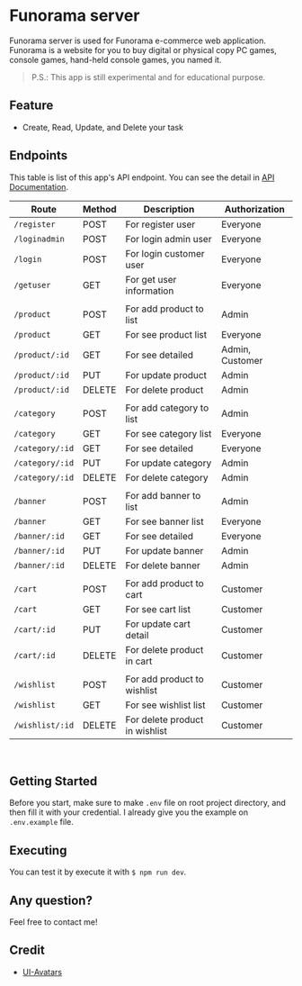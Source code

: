 # Funorama server
Funorama server is used for Funorama e-commerce web application. Funorama is a website for you to buy digital or physical copy PC games, console games, hand-held console games, you named it.

> P.S.: This app is still experimental and for educational purpose.

## Feature
 - Create, Read, Update, and Delete your task 

## Endpoints
This table is list of this app's API endpoint. You can see the detail in [API Documentation](https://github.com/Ralfarios/ecommerce-server/blob/main/api_doc.md). 

| Route              | Method      | Description                     | Authorization   |
| ------------------ | ----------- | ------------------------------- | --------------- |
| `/register`        | POST        | For register user               | Everyone        |
| `/loginadmin`      | POST        | For login admin user            | Everyone        |
| `/login`           | POST        | For login customer user         | Everyone        |
| `/getuser`         | GET         | For get user information        | Everyone        |
|                                                                                      |
| `/product`         | POST        | For add product to list         | Admin           |
| `/product`         | GET         | For see product list            | Everyone        |
| `/product/:id`     | GET         | For see detailed                | Admin, Customer |
| `/product/:id`     | PUT         | For update product              | Admin           |
| `/product/:id`     | DELETE      | For delete product              | Admin           |
|                                                                                      |
| `/category`        | POST        | For add category to list        | Admin           |
| `/category`        | GET         | For see category list           | Everyone        |
| `/category/:id`    | GET         | For see detailed                | Everyone        |
| `/category/:id`    | PUT         | For update category             | Admin           |
| `/category/:id`    | DELETE      | For delete category             | Admin           |
|                                                                                      |
| `/banner`          | POST        | For add banner to list          | Admin           |
| `/banner`          | GET         | For see banner list             | Everyone        |
| `/banner/:id`      | GET         | For see detailed                | Everyone        |
| `/banner/:id`      | PUT         | For update banner               | Admin           |
| `/banner/:id`      | DELETE      | For delete banner               | Admin           |
|                                                                                      |
| `/cart`            | POST        | For add product to cart         | Customer        |
| `/cart`            | GET         | For see cart list               | Customer        |
| `/cart/:id`        | PUT         | For update cart detail          | Customer        |
| `/cart/:id`        | DELETE      | For delete product in cart      | Customer        |
|                                                                                      |
| `/wishlist`        | POST        | For add product to wishlist     | Customer        |
| `/wishlist`        | GET         | For see wishlist list           | Customer        |
| `/wishlist/:id`    | DELETE      | For delete product in wishlist  | Customer        |
<br>

## Getting Started
Before you start, make sure to make `.env` file on root project directory, and then fill it with your credential.
I already give you the example on `.env.example` file.

## Executing
You can test it by execute it with `$ npm run dev`.

## Any question?
Feel free to contact me!

## Credit
- [UI-Avatars](https://ui-avatars.com/)
